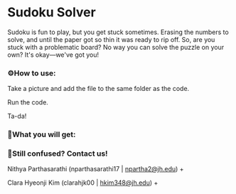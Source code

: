 # Sudoku Solver

Sudoku is fun to play, but you get stuck sometimes. Erasing the numbers to solve, and until the paper got so thin it was ready to rip off. So, are you stuck with a problematic board? No way you can solve the puzzle on your own? It's okay—we've got you!



### ⚙️How to use:
Take a picture and add the file to the same folder as the code.

Run the code.

Ta-da!


### 🎉What you will get:



### 📧Still confused? Contact us!
Nithya Parthasarathi (nparthasarathi17 | npartha2@jh.edu)
+
 
Clara Hyeonji Kim (clarahjk00 | hkim348@jh.edu)
+
